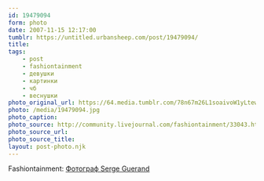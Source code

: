 ```yaml
---
id: 19479094
form: photo
date: 2007-11-15 12:17:00
tumblr: https://untitled.urbansheep.com/post/19479094/
title:
tags:
    - post
    - fashiontainment
    - девушки
    - картинки
    - чб
    - веснушки
photo_original_url: https://64.media.tumblr.com/78n67m26L1soaivoW1yLtew2_1280.jpg
photo: /media/19479094.jpg
photo_caption: 
photo_source: http://community.livejournal.com/fashiontainment/33043.html
photo_source_url:
photo_source_title:
layout: post-photo.njk
---
```


<p>Fashiontainment: <a href="http://community.livejournal.com/fashiontainment/33043.html">Фотограф Serge Guerand</a></p>
